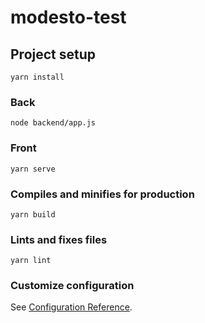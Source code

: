 # modesto-test

## Project setup
```
yarn install
```

### Back
```
node backend/app.js
```

### Front
```
yarn serve
```

### Compiles and minifies for production
```
yarn build
```

### Lints and fixes files
```
yarn lint
```

### Customize configuration
See [Configuration Reference](https://cli.vuejs.org/config/).
